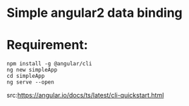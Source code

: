 # Simple angular2 data binding

# Requirement:
```
npm install -g @angular/cli
ng new simpleApp
cd simpleApp
ng serve --open
```

src:https://angular.io/docs/ts/latest/cli-quickstart.html
